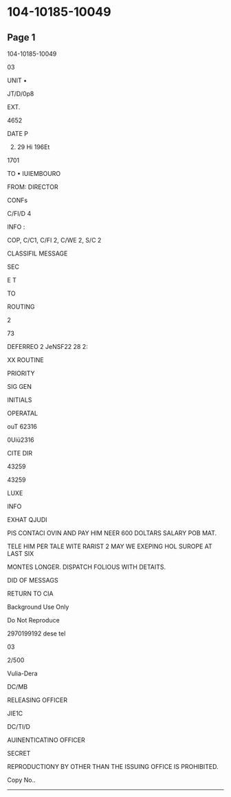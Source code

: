 # 104-10185-10049

## Page 1

104-10185-10049

03

UNIT •

JT/D/0p8

EXT.

4652

DATE P

2. 29 Hi 196Et

1701

TO • IUIEMBOURO

FROM: DIRECTOR

CONFs

C/FI/D 4

INFO :

COP, C/C1, C/FI 2, C/WE 2, S/C 2

CLASSIFIL MESSAGE

SEC

E T

TO

ROUTING

2

73

DEFERREO 2 JeNSF22 28 2:

XX ROUTINE

PRIORITY

SIG GEN

INITIALS

OPERATAL

ouT 62316

0Uiü2316

CITE DIR

43259

43259

LUXE

INFO

EXHAT QJUDI

PIS CONTACI OVIN AND PAY HIM NEER 600 DOLTARS SALARY POB MAT.

TELE HIM PER TALE WITE RARIST 2 MAY WE EXEPING HOL SUROPE AT LAST SIX

MONTES LONGER. DISPATCH FOLIOUS WITH DETAITS.

DID OF MESSAGS

RETURN TO CIA

Background Use Only

Do Not Reproduce

2970199192 dese tel

03

2/500

Vulia-Dera

DC/MB

RELEASING OFFICER

JIE1C

DC/TI/D

AUINENTICATINO OFFICER

SECRET

REPRODUCTIONY BY OTHER THAN THE ISSUING OFFICE IS PROHIBITED.

Copy No..

---

